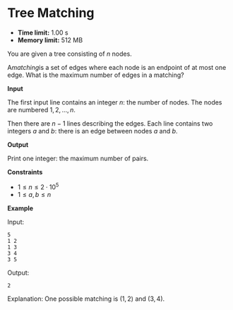 # Tree Matching







* **Time limit:** 1.00 s
* **Memory limit:** 512 MB



You are given a tree consisting of $n$ nodes.



A*matching*is a set of edges where each node is an endpoint of at most one edge. What is the maximum number of edges in a matching?



**Input**



The first input line contains an integer $n$: the number of nodes. The nodes are numbered $1,2,\ldots,n$.



Then there are $n-1$ lines describing the edges. Each line contains two integers $a$ and $b$: there is an edge between nodes $a$ and $b$.



**Output**



Print one integer: the maximum number of pairs.



**Constraints**


* $1 \le n \le 2 \cdot 10^5$ 
* $1 \le a,b \le n$ 

**Example**



Input:

```
5
1 2
1 3
3 4
3 5
```



Output:

`2`



Explanation: One possible matching is $(1,2)$ and $(3,4)$.


